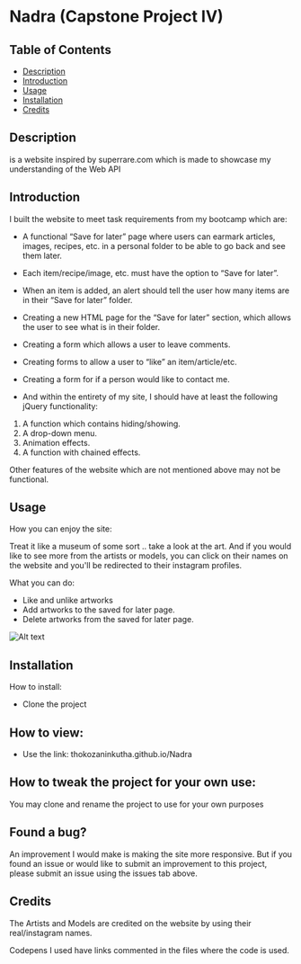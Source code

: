 # Nadra (Capstone Project IV)

## Table of Contents
- [Description](#description)
- [Introduction](#introduction)
- [Usage](#usage)
- [Installation](#installation)
- [Credits](#credits)


## Description

is a website inspired by superrare.com which is made to showcase my understanding of the Web API



## Introduction

I built the website to meet task requirements from my bootcamp which are:

* A functional “Save for later” page where users can earmark articles, images, recipes, etc. in a personal folder to be
able to go back and see them later.

* Each item/recipe/image, etc. must have the option to “Save for later”.

* When an item is added, an alert should tell the user how many items
are in their “Save for later” folder.

* Creating a new HTML page for the “Save for later” section, which allows
the user to see what is in their folder.

* Creating a form which allows a user to leave comments.

* Creating forms to allow a user to “like” an item/article/etc.

* Creating a form for if a person would like to contact me.

* And within the entirety of my site, I should have at least the following jQuery functionality:

1. A function which contains hiding/showing.
2. A drop-down menu.
3. Animation effects.
4. A function with chained effects.

Other features of the website which are not mentioned above may not be functional.

## Usage

How you can enjoy the site:

Treat it like a museum of some sort .. take a look at the art. And if you would like to see more from the artists or models, you can click on their names on the website and you'll be redirected to their instagram profiles.

What you can do:

* Like and unlike artworks
* Add artworks to the saved for later page.
* Delete artworks from the saved for later page.

![Alt text](path/Screenshots/Screenshot1.png)


## Installation

How to install:

* Clone the project

## How to view:

* Use the link: thokozaninkutha.github.io/Nadra

## How to tweak the project for your own use:

You may clone and rename the project to use for your own purposes

## Found a bug?

An improvement I would make is making the site more responsive. But if you found an issue or would like to submit an improvement to this project, please submit an issue using the issues tab above.

## Credits

The Artists and Models are credited on the website by using their real/instagram names.

Codepens I used have links commented in the files where the code is used.
